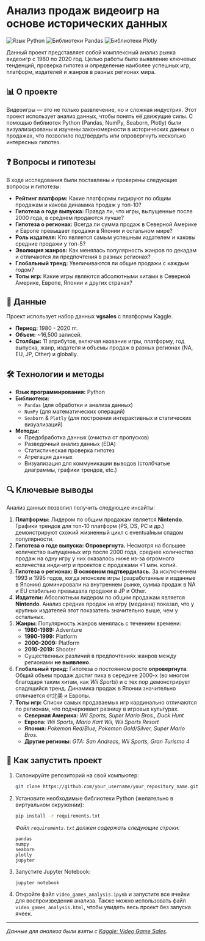 # Анализ продаж видеоигр на основе исторических данных

![Язык Python](https://img.shields.io/badge/Python-3.x-blue?logo=python)
![Библиотеки Pandas](https://img.shields.io/badge/Pandas-✔️-green?logo=pandas)
![Библиотеки Plotly](https://img.shields.io/badge/Plotly-✔️-orange?logo=plotly)

Данный проект представляет собой комплексный анализ рынка видеоигр с 1980 по 2020 год. Целью работы было выявление ключевых тенденций, проверка гипотез и определение наиболее успешных игр, платформ, издателей и жанров в разных регионах мира.

## 📊 О проекте

Видеоигры — это не только развлечение, но и сложная индустрия. Этот проект использует анализ данных, чтобы понять её движущие силы. С помощью библиотек Python (Pandas, NumPy, Seaborn, Plotly) были визуализированы и изучены закономерности в исторических данных о продажах, что позволило подтвердить или опровергнуть несколько интересных гипотез.

## ❓ Вопросы и гипотезы

В ходе исследования были поставлены и проверены следующие вопросы и гипотезы:
*   **Рейтинг платформ:** Какие платформы лидируют по общим продажам и какова динамика продаж у топ-10?
*   **Гипотеза о годе выпуска:** Правда ли, что игры, выпущенные после 2000 года, в среднем продаются лучше?
*   **Гипотеза о регионах:** Всегда ли сумма продаж в Северной Америке и Европе превышает продажи в Японии и остальном мире?
*   **Роль издателя:** Кто является самым успешным издателем и каковы средние продажи у топ-5?
*   **Эволюция жанров:** Как менялась популярность жанров по декадам и отличаются ли предпочтения в разных регионах?
*   **Глобальный тренд:** Увеличиваются ли общие продажи с каждым годом?
*   **Топы игр:** Какие игры являются абсолютными хитами в Северной Америке, Европе, Японии и других странах?

## 📁 Данные

Проект использует набор данных **vgsales** с платформы Kaggle.
*   **Период:** 1980 - 2020 гг.
*   **Объем:** ~16,500 записей.
*   **Столбцы:** 11 атрибутов, включая название игры, платформу, год выпуска, жанр, издателя и объемы продаж в разных регионах (NA, EU, JP, Other) и globally.

## 🛠 Технологии и методы

*   **Язык программирования:** Python
*   **Библиотеки:**
    *   `Pandas` (для обработки и анализа данных)
    *   `NumPy` (для математических операций)
    *   `Seaborn` & `Plotly` (для построения интерактивных и статических визуализаций)
*   **Методы:**
    *   Предобработка данных (очистка от пропусков)
    *   Разведочный анализ данных (EDA)
    *   Статистическая проверка гипотез
    *   Агрегация данных
    *   Визуализация для коммуникации выводов (столбчатые диаграммы, графики трендов, etc.)

## 🔍 Ключевые выводы

Анализ данных позволил получить следующие инсайты:

1.  **Платформы:** Лидером по общим продажам является **Nintendo**. Графики трендов для топ-10 платформ (PS, DS, PC и др.) демонстрируют схожий жизненный цикл с eventualным спадом популярности.
2.  **Гипотеза о годе выпуска:** **Опровергнута.** Несмотря на большее количество выпущенных игр после 2000 года, среднее количество продаж на одну игру у них оказалось ниже из-за огромного количества инди-игр и проектов с продажами <1 млн. копий.
3.  **Гипотеза о регионах:** **В основном подтвердилась.** За исключением 1993 и 1995 годов, когда японские игры (разработанные и изданные в Японии) доминировали на внутреннем рынке, сумма продаж в NA и EU стабильно превышала продажи в JP и Other.
4.  **Издатели:** Абсолютным лидером по общим продажам является **Nintendo**. Анализ средних продаж на игру (медиана) показал, что у крупных издателей этот показатель значительно выше, чем у остальных.
5.  **Жанры:** Популярность жанров менялась с течением времени:
    *   **1980-1989:** Adventure
    *   **1990-1999:** Platform
    *   **2000-2009:** Platform
    *   **2010-2019:** Shooter
    *   Существенных различий в предпочтениях жанров между регионами **не выявлено**.
6.  **Глобальный тренд:** Гипотеза о постоянном росте **опровергнута**. Общий объем продаж достиг пика в середине 2000-х (во многом благодаря таким хитам, как *Wii Sports*) и с тех пор демонстрирует спадящийся тренд. Динамика продаж в Японии значительно отличается от北美 и Европы.
7.  **Топы игр:** Списки самых продаваемых игр кардинально отличаются по регионам, что подчеркивает разницу в игровых культурах.
    *   **Северная Америка:** *Wii Sports, Super Mario Bros., Duck Hunt*
    *   **Европа:** *Wii Sports, Mario Kart Wii, Wii Sports Resort*
    *   **Япония:** *Pokemon Red/Blue, Pokemon Gold/Silver, Super Mario Bros.*
    *   **Другие регионы:** *GTA: San Andreas, Wii Sports, Gran Turismo 4*

## 🚀 Как запустить проект

1.  Склонируйте репозиторий на свой компьютер:
    ```bash
    git clone https://github.com/your_username/your_repository_name.git
    ```
2.  Установите необходимые библиотеки Python (желательно в виртуальном окружении):
    ```bash
    pip install -r requirements.txt
    ```
    *Файл `requirements.txt` должен содержать следующие строки:*
    ```
    pandas
    numpy
    seaborn
    plotly
    jupyter
    ```
3.  Запустите Jupyter Notebook:
    ```bash
    jupyter notebook
    ```
4.  Откройте файл `video_games_analysis.ipynb` и запустите все ячейки для воспроизведения анализа. Также можно использовать файл `video_games_analysis.html`, чтобы увидеть весь проект без запуска ячеек.

---
*Данные для анализа были взяты с [Kaggle: Video Game Sales](https://www.kaggle.com/datasets/gregorut/videogamesales).*
